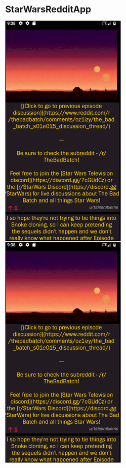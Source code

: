 # StarWarsRedditApp
![Image](https://github.com/jmora13/StarWarsRedditApp/blob/master/comment%20screenshot.PNG?raw=true)
![Image](https://github.com/jmora13/StarWarsRedditApp/blob/master/comment%20screenshot.PNG?raw=true)
